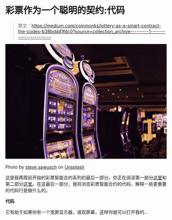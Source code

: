 # 彩票作为一个聪明的契约:代码

> 原文：<https://medium.com/coinmonks/lottery-as-a-smart-contract-the-codes-b38bdd41fdc0?source=collection_archive---------1----------------------->

![](img/cbc25eeb8c0a18248d8dd69e787b9338.png)

Photo by [steve sawusch](https://unsplash.com/photos/PLfpXxZ9r9A?utm_source=unsplash&utm_medium=referral&utm_content=creditCopyText) on [Unsplash](https://unsplash.com/search/photos/lottery?utm_source=unsplash&utm_medium=referral&utm_content=creditCopyText)

这是我两周前开始的彩票智能合约系列的最后一部分。你正在阅读第一部分[这里](/coinmonks/lottery-as-a-smart-contract-the-business-logic-3bd22d3a6c4e)和第二部分[这里](/coinmonks/lottery-as-a-smart-contract-the-execution-904a26201338)。在这最后一部分，我将浏览彩票智能合约的代码，解释一些更重要的代码行是做什么的。

**代码**

它有助于如果你有一个宽屏显示器，或双屏幕，这样你就可以打开我的…